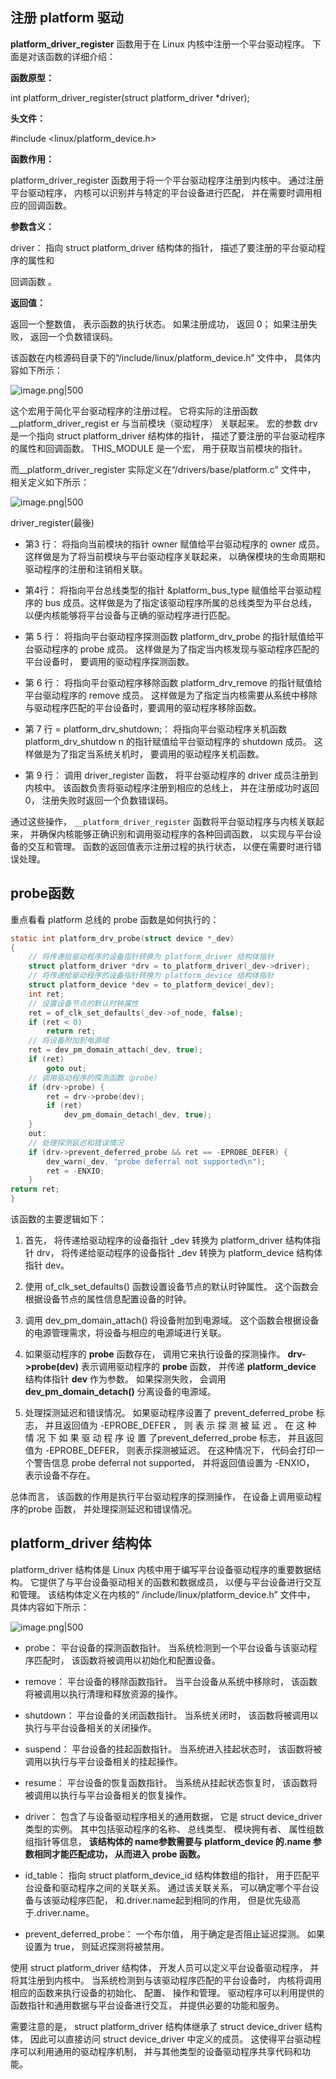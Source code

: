 
## 注册 platform 驱动

**platform_driver_register** 函数用于在 Linux 内核中注册一个平台驱动程序。 下面是对该函数的详细介绍：

**函数原型：**

int platform_driver_register(struct platform_driver *driver);

**头文件：**

#include <linux/platform_device.h>

**函数作用：**

platform_driver_register 函数用于将一个平台驱动程序注册到内核中。 通过注册平台驱动程序， 内核可以识别并与特定的平台设备进行匹配， 并在需要时调用相应的回调函数。

**参数含义：**

driver： 指向 struct platform_driver 结构体的指针， 描述了要注册的平台驱动程序的属性和

回调函数 。

**返回值：**

返回一个整数值， 表示函数的执行状态。 如果注册成功， 返回 0； 如果注册失败， 返回一个负数错误码。

该函数在内核源码目录下的“/include/linux/platform_device.h” 文件中， 具体内容如下所示：

![image.png|500](https://my-obsidian-image.oss-cn-guangzhou.aliyuncs.com/2025/06/1c3ea647be1445c9cb1acfdff4fd6fd5.png)


这个宏用于简化平台驱动程序的注册过程。 它将实际的注册函数 __platform_driver_regist er 与当前模块（驱动程序） 关联起来。 宏的参数 drv 是一个指向 struct platform_driver 结构体的指针， 描述了要注册的平台驱动程序的属性和回调函数。 THIS_MODULE 是一个宏， 用于获取当前模块的指针。

而__platform_driver_register 实际定义在“/drivers/base/platform.c” 文件中， 相关定义如下所示：

![image.png|500](https://my-obsidian-image.oss-cn-guangzhou.aliyuncs.com/2025/06/f898d88d54d7a57a5f29c3ef3b5c5ca2.png)


driver_register(最後)

- 第3 行： 将指向当前模块的指针 owner 赋值给平台驱动程序的 owner 成员。 这样做是为了将当前模块与平台驱动程序关联起来， 以确保模块的生命周期和驱动程序的注册和注销相关联。
    
- 第4行： 将指向平台总线类型的指针 &platform_bus_type 赋值给平台驱动程序的 bus 成员。这样做是为了指定该驱动程序所属的总线类型为平台总线， 以便内核能够将平台设备与正确的驱动程序进行匹配。
    
- 第 5 行： 将指向平台驱动程序探测函数 platform_drv_probe 的指针赋值给平台驱动程序的 probe 成员。 这样做是为了指定当内核发现与驱动程序匹配的平台设备时， 要调用的驱动程序探测函数。
    
- 第 6 行： 将指向平台驱动程序移除函数 platform_drv_remove 的指针赋值给平台驱动程序的 remove 成员。 这样做是为了指定当内核需要从系统中移除与驱动程序匹配的平台设备时，要调用的驱动程序移除函数。
    
- 第 7 行 = platform_drv_shutdown;： 将指向平台驱动程序关机函数 platform_drv_shutdow n 的指针赋值给平台驱动程序的 shutdown 成员。 这样做是为了指定当系统关机时， 要调用的驱动程序关机函数。
    
- 第 9 行： 调用 driver_register 函数， 将平台驱动程序的 driver 成员注册到内核中。 该函数负责将驱动程序注册到相应的总线上， 并在注册成功时返回 0， 注册失败时返回一个负数错误码。
    

通过这些操作， `__platform_driver_register` 函数将平台驱动程序与内核关联起来， 并确保内核能够正确识别和调用驱动程序的各种回调函数， 以实现与平台设备的交互和管理。 函数的返回值表示注册过程的执行状态， 以便在需要时进行错误处理。

  

## probe函数

重点看看 platform 总线的 probe 函数是如何执行的：

```C
static int platform_drv_probe(struct device *_dev)
{ 
    // 将传递给驱动程序的设备指针转换为 platform_driver 结构体指针
    struct platform_driver *drv = to_platform_driver(_dev->driver);
    // 将传递给驱动程序的设备指针转换为 platform_device 结构体指针
    struct platform_device *dev = to_platform_device(_dev);
    int ret;
    // 设置设备节点的默认时钟属性
    ret = of_clk_set_defaults(_dev->of_node, false);
    if (ret < 0)
        return ret;
    // 将设备附加到电源域
    ret = dev_pm_domain_attach(_dev, true);
    if (ret)
        goto out;
    // 调用驱动程序的探测函数（probe）
    if (drv->probe) {
        ret = drv->probe(dev);
        if (ret)
            dev_pm_domain_detach(_dev, true);
    } 
    out:
    // 处理探测延迟和错误情况
    if (drv->prevent_deferred_probe && ret == -EPROBE_DEFER) {
        dev_warn(_dev, "probe deferral not supported\n");
        ret = -ENXIO;
    } 
return ret;
}
```

该函数的主要逻辑如下：

1. 首先， 将传递给驱动程序的设备指针 _dev 转换为 platform_driver 结构体指针 drv， 将传递给驱动程序的设备指针 _dev 转换为 platform_device 结构体指针 dev。
    
2. 使用 of_clk_set_defaults() 函数设置设备节点的默认时钟属性。 这个函数会根据设备节点的属性信息配置设备的时钟。
    
3. 调用 dev_pm_domain_attach() 将设备附加到电源域。 这个函数会根据设备的电源管理需求，将设备与相应的电源域进行关联。
    
4. 如果驱动程序的 **probe** 函数存在， 调用它来执行设备的探测操作。 **drv->probe(dev)** 表示调用驱动程序的 **probe** 函数， 并传递 **platform_device** 结构体指针 **dev** 作为参数。 如果探测失败， 会调用 **dev_pm_domain_detach()** 分离设备的电源域。
    
5. 处理探测延迟和错误情况。 如果驱动程序设置了 prevent_deferred_probe 标志， 并且返回值为 -EPROBE_DEFER ， 则 表 示 探 测 被 延 迟 。 在 这 种 情 况 下 如 果 驱 动 程 序 设 置 了prevent_deferred_probe 标志， 并且返回值为 -EPROBE_DEFER， 则表示探测被延迟。 在这种情况下， 代码会打印一个警告信息 probe deferral not supported， 并将返回值设置为 -ENXIO， 表示设备不存在。
    

总体而言， 该函数的作用是执行平台驱动程序的探测操作， 在设备上调用驱动程序的probe 函数， 并处理探测延迟和错误情况。

## platform_driver 结构体

platform_driver 结构体是 Linux 内核中用于编写平台设备驱动程序的重要数据结构。 它提供了与平台设备驱动相关的函数和数据成员， 以便与平台设备进行交互和管理。 该结构体定义在内核的“ /include/linux/platform_device.h” 文件中， 具体内容如下所示：

![image.png|500](https://my-obsidian-image.oss-cn-guangzhou.aliyuncs.com/2025/06/8a5ef748cf9b7347f781c0829fdecde5.png)


- probe： 平台设备的探测函数指针。 当系统检测到一个平台设备与该驱动程序匹配时， 该函数将被调用以初始化和配置设备。
    
- remove： 平台设备的移除函数指针。 当平台设备从系统中移除时， 该函数将被调用以执行清理和释放资源的操作。
    
- shutdown： 平台设备的关闭函数指针。 当系统关闭时， 该函数将被调用以执行与平台设备相关的关闭操作。
    
- suspend： 平台设备的挂起函数指针。 当系统进入挂起状态时， 该函数将被调用以执行与平台设备相关的挂起操作。
    
- resume： 平台设备的恢复函数指针。 当系统从挂起状态恢复时， 该函数将被调用以执行与平台设备相关的恢复操作。
    
- driver： 包含了与设备驱动程序相关的通用数据， 它是 struct device_driver 类型的实例。 其中包括驱动程序的名称、 总线类型、 模块拥有者、 属性组数组指针等信息， **该结构体的 name参数需要与 platform_device 的.name 参数相同才能匹配成功， 从而进入 probe 函数。**
    
- id_table： 指向 struct platform_device_id 结构体数组的指针， 用于匹配平台设备和驱动程序之间的关联关系。 通过该关联关系， 可以确定哪个平台设备与该驱动程序匹配， 和.driver.name起到相同的作用， 但是优先级高于.driver.name。
    
- prevent_deferred_probe： 一个布尔值， 用于确定是否阻止延迟探测。 如果设置为 true， 则延迟探测将被禁用。
    

  

使用 struct platform_driver 结构体， 开发人员可以定义平台设备驱动程序， 并将其注册到内核中。 当系统检测到与该驱动程序匹配的平台设备时， 内核将调用相应的函数来执行设备的初始化、 配置、 操作和管理。 驱动程序可以利用提供的函数指针和通用数据与平台设备进行交互， 并提供必要的功能和服务。

  

需要注意的是， struct platform_driver 结构体继承了 struct device_driver 结构体， 因此可以直接访问 struct device_driver 中定义的成员。 这使得平台驱动程序可以利用通用的驱动程序机制， 并与其他类型的设备驱动程序共享代码和功能。